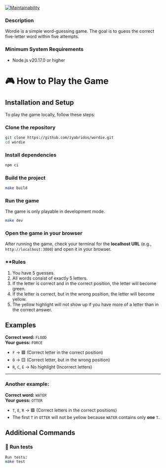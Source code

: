 [![Maintainability](https://api.codeclimate.com/v1/badges/1465d93f63f05a276f3f/maintainability)](https://codeclimate.com/github/Zyabridos/wordle/maintainability)

### Description

Wordie is a simple word-guessing game. The goal is to guess the correct five-letter word within five attempts.

### Minimum System Requirements

- Node.js v20.17.0 or higher

# 🎮 How to Play the Game

## Installation and Setup

To play the game locally, follow these steps:

### **Clone the repository**

```sh
git clone https://github.com/zyabridos/wordie.git
cd wordie
```

### **Install dependencies**

```sh
npm ci
```

### **Build the project**

```sh
make build

```

### **Run the game**

The game is only playable in development mode.

```sh
make dev
```

### **Open the game in your browser**

After running the game, check your terminal for the **localhost URL** (e.g., `http://localhost:3000`) and open it in your browser.

### **Rules

1. You have 5 guesses.
2. All words consist of exactly 5 letters.
3. If the letter is correct and in the correct position, the letter will become green.
4. If the letter is correct, but in the wrong position, the letter will become yellow.
5. The yellow highlight will not show up if you have more of a letter than in the correct answer.

## Examples

**Correct word:** `FLOOD`  
**Your guess:** `FORCE`

- `F` → 🟩 (Correct letter in the correct position)
- `O` → 🟨 (Correct letter, but in the wrong position)
- `R`, `C`, `E` → No highlight (Incorrect letters)

---

### Another example:

**Correct word:** `WATER`  
**Your guess:** `OTTER`

- `T`, `E`, `R` → 🟩 (Correct letters in the correct positions)
- The first `T` in `OTTER` will not be yellow because `WATER` contains only **one** `T`.

## Additional Commands

### 🧪 **Run tests**

```sh
Run tests:
make test
```
